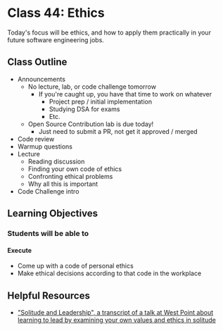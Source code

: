 # Class 44: Ethics

Today's focus will be ethics, and how to apply them practically in your future software engineering jobs.

## Class Outline

- Announcements
  - No lecture, lab, or code challenge tomorrow
    - If you're caught up, you have that time to work on whatever
      - Project prep / initial implementation
      - Studying DSA for exams
      - Etc.
  - Open Source Contribution lab is due today!
    - Just need to submit a PR, not get it approved / merged
- Code review
- Warmup questions
- Lecture
  - Reading discussion
  - Finding your own code of ethics
  - Confronting ethical problems
  - Why all this is important
- Code Challenge intro

## Learning Objectives

### Students will be able to

#### Execute

- Come up with a code of personal ethics
- Make ethical decisions according to that code in the workplace

## Helpful Resources

- ["Solitude and Leadership", a transcript of a talk at West Point about learning to lead by examining your own values and ethics in solitude](https://theamericanscholar.org/solitude-and-leadership/)
